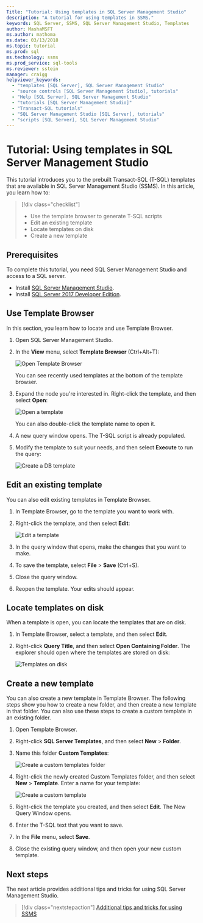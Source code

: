 ```yaml
---
Title: "Tutorial: Using templates in SQL Server Management Studio"
description: "A tutorial for using templates in SSMS." 
keywords: SQL Server, SSMS, SQL Server Management Studio, Templates
author: MashaMSFT
ms.author: mathoma
ms.date: 03/13/2018
ms.topic: tutorial
ms.prod: sql
ms.technology: ssms
ms.prod_service: sql-tools
ms.reviewer: sstein
manager: craigg
helpviewer_keywords: 
  - "templates [SQL Server], SQL Server Management Studio"
  - "source controls [SQL Server Management Studio], tutorials"
  - "Help [SQL Server], SQL Server Management Studio"
  - "tutorials [SQL Server Management Studio]"
  - "Transact-SQL tutorials"
  - "SQL Server Management Studio [SQL Server], tutorials"
  - "scripts [SQL Server], SQL Server Management Studio"
---
```


# Tutorial: Using templates in SQL Server Management Studio
This tutorial introduces you to the prebuilt Transact-SQL (T-SQL) templates that are available in SQL Server Management Studio (SSMS). In this article, you learn how to:

> [!div class="checklist"]
> * Use the template browser to generate T-SQL scripts
> * Edit an existing template 
> * Locate templates on disk
> * Create a new template
   

## Prerequisites
To complete this tutorial, you need SQL Server Management Studio and access to a SQL server. 

- Install [SQL Server Management Studio](https://docs.microsoft.com/sql/ssms/download-sql-server-management-studio-ssms).
- Install [SQL Server 2017 Developer Edition](https://www.microsoft.com/sql-server/sql-server-downloads).

 

## Use Template Browser
In this section, you learn how to locate and use Template Browser. 

1. Open SQL Server Management Studio.
2. In the **View** menu, select **Template Browser** (Ctrl+Alt+T): 

    ![Open Template Browser](media/templates-ssms/templatebrowser.png)
    
    You can see recently used templates at the bottom of the template browser.

3. Expand the node you're interested in. Right-click the template, and then select **Open**:

    ![Open a template](media/templates-ssms/opentemplate.png)
    
    You can also double-click the template name to open it.

4. A new query window opens. The T-SQL script is already populated. 
5. Modify the template to suit your needs, and then select **Execute** to run the query:
    
    ![Create a DB template](media/templates-ssms/createdbtemplate.png)


## Edit an existing template
You can also edit existing templates in Template Browser.  

1. In Template Browser, go to the template you want to work with.
2. Right-click the template, and then select **Edit**:

    ![Edit  a template](media/templates-ssms/edittemplate.png)

3. In the query window that opens, make the changes that you want to make.
4. To save the template, select **File** > **Save** (Ctrl+S).
5. Close the query window.
6. Reopen the template. Your edits should appear.
 

## Locate templates on disk
When a template is open, you can locate the templates that are on disk.

1. In Template Browser, select a template, and then select **Edit**.
2. Right-click **Query Title**, and then select **Open Containing Folder**. 
The explorer should open where the templates are stored on disk: 

   ![Templates on disk](media/templates-ssms/templatesondisk.png)
  

## Create a new template
You can also create a new template in Template Browser. The following steps show you how to create a new folder, and then create a new template in that folder. You can also use these steps to create a custom template in an existing folder. 

1. Open Template Browser.
2. Right-click **SQL Server Templates**, and then select **New** > **Folder**.
3. Name this folder **Custom Templates**:

    ![Create a custom templates folder](media/templates-ssms/creatingcustomtemplate.png)

4. Right-click the newly created Custom Templates folder, and then select **New** > **Template**. Enter a name for your template:
 
    ![Create a custom template](media/templates-ssms/createnewtemplate.png)
   
5. Right-click the template you created, and then select **Edit**. The New Query Window opens.
6. Enter the T-SQL text that you want to save. 
7. In the **File** menu, select **Save**.
8. Close the existing query window, and then open your new custom template. 

    

## Next steps
The next article provides additional tips and tricks for using SQL Server Management Studio. 

> [!div class="nextstepaction"]
> [Additional tips and tricks for using SSMS](ssms-tricks.md)
